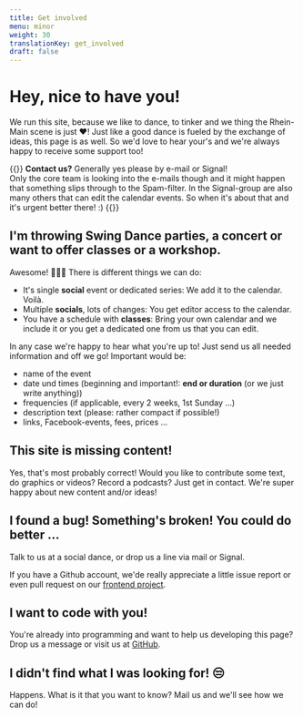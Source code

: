 ```yaml
---
title: Get involved
menu: minor
weight: 30
translationKey: get_involved
draft: false
---
```

# Hey, nice to have you!

We run this site, because we like to dance, to tinker and we thing the Rhein-Main scene is just ❤️! Just like a good dance is fueled by the exchange of ideas, this page is as well. So we'd love to hear your's and we're always happy to receive some support too!

{{<info-contact>}}
**Contact us?** Generally yes please by e-mail or Signal!\
Only the core team is looking into the e-mails though and it might happen that something slips through to the Spam-filter. In the Signal-group are also many others that can edit the calendar events. So when it's about that and it's urgent better there! :)
{{</info-contact>}}


## I'm throwing Swing Dance parties, a concert or want to offer classes or a workshop.
Awesome! 🚀🙌🤩 There is different things we can do:

* It's single **social** event or dedicated series: We add it to the calendar. Voilà.
* Multiple **socials**, lots of changes: You get editor access to the calendar.
* You have a schedule with **classes**: Bring your own calendar and we include it or you get a dedicated one from us that you can edit.

In any case we're happy to hear what you're up to! Just send us all needed information and off we go! Important would be:
* name of the event
* date und times (beginning and important!: **end or duration** (or we just write anything))
* frequencies (if applicable, every 2 weeks, 1st Sunday ...)
* description text (please: rather compact if possible!)
* links, Facebook-events, fees, prices ...


## This site is missing content!
Yes, that's most probably correct! Would you like to contribute some text, do graphics or videos? Record a podcasts? Just get in contact. We're super happy about new content and/or ideas!


## I found a bug! Something's broken! You could do better ...
Talk to us at a social dance, or drop us a line via mail or Signal.

If you have a Github account, we'de really appreciate a little issue report or even pull request on our [frontend project](https://github.com/rhein-main-swingtime/frontend-hugo).


## I want to code with you!
You're already into programming and want to help us developing this page?\
Drop us a message or visit us at [GitHub](https://github.com/rhein-main-swingtime).


## I didn't find what I was looking for! 😒
Happens. What is it that you want to know? Mail us and we'll see how we can do!
